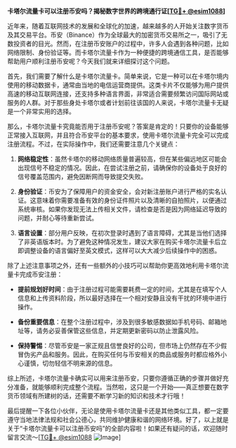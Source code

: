 **卡塔尔流量卡可以注册币安吗？揭秘数字世界的跨境通行证[[TG💪+ @esim1088](https://t.me/s/esim1088)]**

近年来，随着互联网技术的发展和全球化的加速，越来越多的人开始关注数字货币及其交易平台。币安（Binance）作为全球最大的加密货币交易所之一，吸引了无数投资者的目光。然而，在注册币安账户的过程中，许多人会遇到各种问题，比如网络限制、身份验证等。而卡塔尔流量卡作为一种便捷的跨境通信工具，是否能够帮助用户顺利注册币安呢？今天我们就来详细探讨这个问题。

首先，我们需要了解什么是卡塔尔流量卡。简单来说，它是一种可以在卡塔尔境内使用的移动数据卡，通常由当地的电信运营商提供。这类卡片不仅能够为用户提供高速的移动互联网连接，还支持多种语言界面，非常适合需要频繁访问国际网站或服务的人群。对于那些身处卡塔尔或者计划前往该国的人来说，卡塔尔流量卡无疑是一个非常实用的选择。

那么，卡塔尔流量卡究竟能否用于注册币安呢？答案是肯定的！只要你的设备能够正常接入互联网，并且符合币安平台的基本要求，使用卡塔尔流量卡完全可以完成注册流程。不过，在实际操作中，我们还需要注意几个关键点：

1. **网络稳定性**：虽然卡塔尔的移动网络质量普遍较高，但在某些偏远地区可能会出现信号不稳定的情况。因此，在尝试注册之前，请确保你的设备处于良好的信号覆盖范围内，避免因断网而导致提交失败。

2. **身份验证**：币安为了保障用户的资金安全，会对新注册账户进行严格的实名认证。这意味着你需要准备有效的身份证件照片以及清晰的自拍照片，以便通过系统审核。如果你发现无法上传相关文件，请检查是否是因为网络延迟导致的问题，并耐心等待重新尝试。

3. **语言设置**：部分用户反映，在初次登录时遇到了语言障碍，尤其是当他们选择了非英语版本时。为了避免这种情况发生，建议大家在购买卡塔尔流量卡后立即调整设备的语言偏好至英文模式，这样可以大大减少后续操作中的困惑。

除了上述注意事项之外，还有一些额外的小技巧可以帮助你更高效地利用卡塔尔流量卡完成币安注册：

- **提前规划好时间**：由于注册过程可能需要耗费一定的时间，尤其是在填写个人信息和上传资料阶段，所以最好选择在一个相对安静且没有干扰的环境中进行操作。
  
- **备份重要信息**：在整个注册过程中，涉及到很多敏感数据如手机号码、邮箱地址等，请务必妥善保管这些信息，并定期更新密码以防止泄露风险。

- **保持警惕**：尽管币安是一家正规且信誉良好的公司，但市场上仍然存在不少假冒伪劣产品和服务。因此，在购买任何与币安相关的商品或服务时都应格外小心谨慎，切勿轻信不明来源的信息。

综上所述，卡塔尔流量卡确实可以用来注册币安，只要你遵循正确的步骤并做好充分准备，就能够顺利完成整个流程。当然啦，这只是一个开始——真正想要在数字货币领域有所建树的话，还需要不断学习新的知识和技术才行哦！

最后提醒一下各位小伙伴，无论是使用卡塔尔流量卡还是其他类似工具，都一定要遵守当地法律法规和社会公德心，共同维护健康和谐的网络环境。好了，以上就是关于“卡塔尔流量卡可以注册币安吗”的全部内容啦！如果还有疑问的话，欢迎随时留言交流～[[TG💪+ @esim1088](https://t.me/s/esim1088) ![Image](https://i.postimg.cc/4NQfJmqS/Snipaste-2025-05-13-00-14-12.png)]